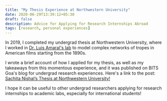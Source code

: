 ```yaml
---
title: "My Thesis Experience at Northwestern University"
date: 2020-06-29T13:39:12+05:30
draft: false
description: Advice for Applying for Research Internships Abroad
tags: [research, personal experiences]
---
```


In 2019, I completed my undergrad thesis at Northwestern University, where I worked in [Dr. Luis Amaral's lab](https://amaral.northwestern.edu/people/amaral/) to model complex networks of tropes in American films starting from the 1890s. 

I wrote a brief account of how I applied for my thesis, as well as my takeaways from this momentous experience, and it was published on BITS Goa's blog for undergrad research experiences. Here's a link to the post: [Sachita Nishal’s Thesis at Northwestern University!](https://bitsrnd.wordpress.com/2020/06/26/sachitas-thesis-in-the-windy-city/0)

I hope it can be useful to other undergrad researchers applying for research internships to academic labs, especially for international students! 
